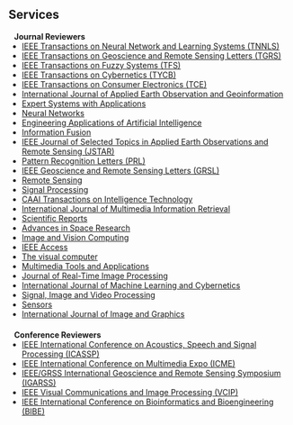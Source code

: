 ## Services


<h4 style="margin:0 10px 0;">Journal Reviewers</h4>

<ul style="margin:0 0 20px;">
  <li><a href="https://www.computer.org/csdl/journal/tp"><autocolor>IEEE Transactions on Neural Network and Learning Systems (TNNLS)</autocolor></a></li>
  <li><a href="https://www.springer.com/journal/11263"><autocolor>IEEE Transactions on Geoscience and Remote Sensing Letters (TGRS)</autocolor></a></li>
  <li><a href="https://www.springer.com/journal/11263"><autocolor>IEEE Transactions on Fuzzy Systems (TFS)</autocolor></a></li>
  <li><a href="https://www.springer.com/journal/11263"><autocolor>IEEE Transactions on Cybernetics (TYCB)</autocolor></a></li>
  <li><a href="https://www.springer.com/journal/11263"><autocolor>IEEE Transactions on Consumer Electronics (TCE)</autocolor></a></li>
  <li><a href="https://www.springer.com/journal/11263"><autocolor>International Journal of Applied Earth Observation and Geoinformation</autocolor></a></li>
  <li><a href="https://www.springer.com/journal/11263"><autocolor>Expert Systems with Applications</autocolor></a></li>
  <li><a href="https://www.springer.com/journal/11263"><autocolor>Neural Networks</autocolor></a></li>
  <li><a href="https://www.springer.com/journal/11263"><autocolor>Engineering Applications of Artificial Intelligence</autocolor></a></li>
  <li><a href="https://www.springer.com/journal/11263"><autocolor>Information Fusion</autocolor></a></li>
  <li><a href="https://www.springer.com/journal/11263"><autocolor>IEEE Journal of Selected Topics in Applied Earth Observations and Remote Sensing (JSTAR)</autocolor></a></li>
  <li><a href="https://www.springer.com/journal/11263"><autocolor>Pattern Recognition Letters (PRL)</autocolor></a></li>
  <li><a href="https://www.springer.com/journal/11263"><autocolor>IEEE Geoscience and Remote Sensing Letters (GRSL)</autocolor></a></li>
  <li><a href="https://www.springer.com/journal/11263"><autocolor>Remote Sensing</autocolor></a></li>
  <li><a href="https://www.springer.com/journal/11263"><autocolor>Signal Processing</autocolor></a></li>
  <li><a href="https://www.springer.com/journal/11263"><autocolor>CAAI Transactions on Intelligence Technology</autocolor></a></li>
  <li><a href="https://www.springer.com/journal/11263"><autocolor>International Journal of Multimedia Information Retrieval</autocolor></a></li>
  <li><a href="https://www.springer.com/journal/11263"><autocolor>Scientific Reports</autocolor></a></li>
  <li><a href="https://www.springer.com/journal/11263"><autocolor>Advances in Space Research</autocolor></a></li>
  <li><a href="https://www.springer.com/journal/11263"><autocolor>Image and Vision Computing</autocolor></a></li>
  <li><a href="https://www.springer.com/journal/11263"><autocolor>IEEE Access</autocolor></a></li>
  <li><a href="https://www.springer.com/journal/11263"><autocolor>The visual computer</autocolor></a></li>
  <li><a href="https://www.springer.com/journal/11263"><autocolor>Multimedia Tools and Applications</autocolor></a></li>
  <li><a href="https://www.springer.com/journal/11263"><autocolor>Journal of Real-Time Image Processing</autocolor></a></li>
  <li><a href="https://www.springer.com/journal/11263"><autocolor>International Journal of Machine Learning and Cybernetics</autocolor></a></li>
  <li><a href="https://www.springer.com/journal/11263"><autocolor>Signal, Image and Video Processing</autocolor></a></li>
  <li><a href="https://www.springer.com/journal/11263"><autocolor>Sensors</autocolor></a></li>
  <li><a href="https://www.springer.com/journal/11263"><autocolor>International Journal of Image and Graphics</autocolor></a></li>
</ul>


<h4 style="margin:0 10px 0;">Conference Reviewers</h4>

<ul style="margin:0 0 20px;">
  <li><a href="https://www.computer.org/csdl/journal/tp"><autocolor>IEEE International Conference on Acoustics, Speech and Signal Processing (ICASSP)</autocolor></a></li>
  <li><a href="https://www.computer.org/csdl/journal/tp"><autocolor>IEEE International Conference on Multimedia Expo (ICME)</autocolor></a></li>
  <li><a href="https://www.computer.org/csdl/journal/tp"><autocolor>IEEE/GRSS International Geoscience and Remote Sensing Symposium (IGARSS)</autocolor></a></li>
  <li><a href="https://www.computer.org/csdl/journal/tp"><autocolor>IEEE Visual Communications and Image Processing (VCIP)</autocolor></a></li>
  <li><a href="https://www.computer.org/csdl/journal/tp"><autocolor>IEEE International Conference on Bioinformatics and Bioengineering (BIBE)</autocolor></a></li>
</ul>
